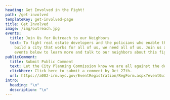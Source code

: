 ```yaml
---
heading: Get Involved in the Fight!
path: /get-involved
templateKey: get-involved-page
title: Get Involved
image: /img/outreach.jpg
events:
  title: Join Us for Outreach to our Neighbors
  text: To fight real estate developers and the policians who enable them, to
    build a city that works for all of us, we need all of us. Join us at the
    events below to learn more and talk to our neighbors about this fight.
publicComment:
  title: Submit Public Comment
  text: Let the City Planning Commission know we are all against the development.
  clickHere: Click here to submit a comment by Oct 27th.
  url: https://a002-irm.nyc.gov/EventRegistration/RegForm.aspx?eventGuid=fa206f3d-6400-4a95-8b39-87b1bfa975ef
intro:
  heading: "\n"
  description: "\n"
---
```

